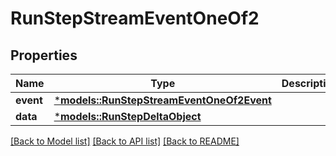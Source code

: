 # RunStepStreamEventOneOf2

## Properties
Name | Type | Description | Notes
------------ | ------------- | ------------- | -------------
**event** | [***models::RunStepStreamEventOneOf2Event**](RunStepStreamEvent_oneOf_2_event.md) |  | 
**data** | [***models::RunStepDeltaObject**](RunStepDeltaObject.md) |  | 

[[Back to Model list]](../README.md#documentation-for-models) [[Back to API list]](../README.md#documentation-for-api-endpoints) [[Back to README]](../README.md)


